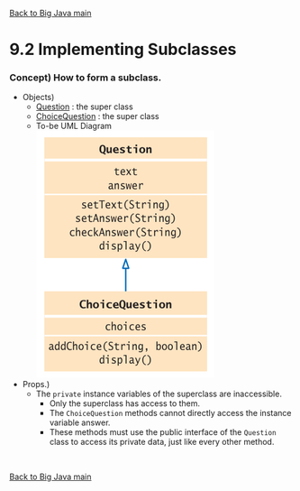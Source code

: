 [Back to Big Java main](../../../main.md)

# 9.2 Implementing Subclasses
### Concept) How to form a subclass.
- Objects)
  - [Question](../../../src/ch_09/objects/Question/Question.java) : the super class
  - [ChoiceQuestion](../../../src/ch_09/objects/Question/Question.java) : the super class
  - To-be UML Diagram   
    ![](images/001.png)
- Props.)
  - The `private` instance variables of the superclass are inaccessible.
    - Only the superclass has access to them.
    - The `ChoiceQuestion` methods cannot directly access the instance variable answer. 
    - These methods must use the public interface of the `Question` class to access its private data, just like every other method.


<br>

[Back to Big Java main](../../../main.md)